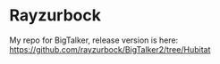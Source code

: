 # Rayzurbock
My repo for BigTalker, release version is here: https://github.com/rayzurbock/BigTalker2/tree/Hubitat

